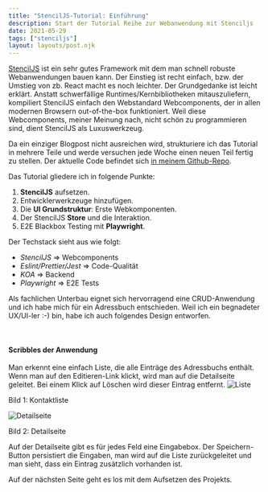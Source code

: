 ```yaml
---
title: "StencilJS-Tutorial: Einführung"
description: Start der Tutorial Reihe zur Webanwendung mit Stenciljs
date: 2021-05-29
tags: ["stenciljs"]
layout: layouts/post.njk
---
```


[StencilJS](https://stenciljs.com/) ist ein sehr gutes Framework mit dem man schnell robuste Webanwendungen bauen kann. Der Einstieg ist recht einfach, bzw. der Umstieg von zb. React macht es noch leichter. Der Grundgedanke ist leicht erklärt. Anstatt schwerfällige Runtimes/Kernbibliotheken mitauszuliefern, kompiliert StencilJS einfach den Webstandard Webcomponents, der in allen modernen Browsern out-of-the-box funktioniert. Weil diese Webcomponents, meiner Meinung nach, nicht schön zu programmieren sind, dient StencilJS als Luxuswerkzeug. <!-- endOfPreview -->

Da ein einziger Blogpost nicht ausreichen wird, strukturiere ich das Tutorial in mehrere Teile und werde versuchen jede Woche einen neuen Teil fertig zu stellen. Der aktuelle Code befindet sich [in meinem Github-Repo](https://github.com/derKuba/stenciljs-tutorial).

Das Tutorial gliedere ich in folgende Punkte:

1. **StencilJS** aufsetzen.
2. Entwicklerwerkzeuge hinzufügen.
3. Die **UI Grundstruktur**: Erste Webkomponenten.
4. Der StencilJS **Store** und die Interaktion.
5. E2E Blackbox Testing mit **Playwright**.

Der Techstack sieht aus wie folgt:

-   _StencilJS_ => Webcomponents
-   _Eslint/Prettier/Jest_ => Code-Qualität
-   _KOA_ => Backend
-   _Playwright_ => E2E Tests

Als fachlichen Unterbau eignet sich hervorragend eine CRUD-Anwendung und ich habe mich für ein Adressbuch entschieden. Weil ich ein begnadeter UX/UI-ler :-) bin, habe ich auch folgendes Design entworfen.

<br/>

#### Scribbles der Anwendung

Man erkennt eine einfach Liste, die alle Einträge des Adressbuchs enthält. Wenn man auf den Editieren-Link klickt, wird man auf die Detailseite geleitet. Bei einem Klick auf Löschen wird dieser Eintrag entfernt.
![Liste](/img/stenciljs-tutorial/list-design.png "Liste")<div class="has-text-right image-subline">Bild 1: Kontaktliste</div>

![Detailseite](/img/stenciljs-tutorial/detail-page-design.png "Detailseite")<div class="has-text-right image-subline">Bild 2: Detailseite</div>

Auf der Detailseite gibt es für jedes Feld eine Eingabebox. Der Speichern-Button persistiert die Eingaben, man wird auf die Liste zurückgeleitet und man sieht, dass ein Eintrag zusätzlich vorhanden ist.

Auf der nächsten Seite geht es los mit dem Aufsetzen des Projekts.
